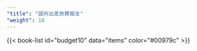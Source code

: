 ```yaml
---
"title": "國外出差旅費報支"
"weight": 10
---
```


{{< book-list id="budget10" data="items" color="#00979c" >}}
